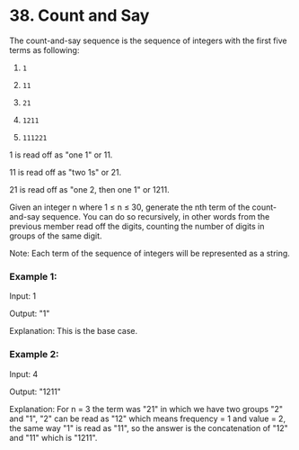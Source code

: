 # 38. Count and Say

The count-and-say sequence is the sequence of integers with the first five terms as following:

1.     1

2.     11

3.     21

4.     1211

5.     111221

1 is read off as "one 1" or 11.

11 is read off as "two 1s" or 21.

21 is read off as "one 2, then one 1" or 1211.

Given an integer n where 1 ≤ n ≤ 30, generate the nth term of the count-and-say sequence. You can do so recursively, in other words from the previous member read off the digits, counting the number of digits in groups of the same digit.

Note: Each term of the sequence of integers will be represented as a string.



### Example 1:

Input: 1

Output: "1"

Explanation: This is the base case.

### Example 2:

Input: 4

Output: "1211"

Explanation: For n = 3 the term was "21" in which we have two groups "2" and "1", "2" can be read as "12" which means frequency = 1 and value = 2, the same way "1" is read as "11", so the answer is the concatenation of "12" and "11" which is "1211".